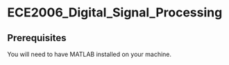 # ECE2006_Digital_Signal_Processing

## Prerequisites 

You will need to have MATLAB installed on your machine. 
